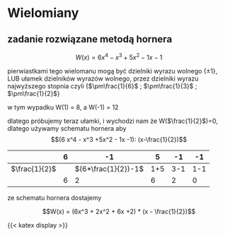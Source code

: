 # Wielomiany
## zadanie rozwiązane metodą hornera

$$  W(x) = 6 x^4 - x^3 +5x^2 - 1x -1$$

pierwiastkami tego wielomanu mogą być dzielniki wyrazu wolnego {$\pm1$}, LUB ułamek dzielników wyrazów wolnego, przez dzielniki wyrazu najwyższego stopnia czyli {$\pm\frac{1}{6}$ ; $\pm\frac{1}{3}$ ; $\pm\frac{1}{2}$}

w tym wypadku W(1) = 8, a W(-1) = 12

dlatego próbujemy teraz ułamki, i wychodzi nam że W($\frac{1}{2}$)=0, dlatego używamy schematu hornera aby $$(6 x^4 - x^3 +5x^2 - 1x -1): (x-\frac{1}{2})$$ 

|   |6  |-1 |5  |-1 |-1 |
|---|---|---|---|---|---|
|$\frac{1}{2}$||$(6*\frac{1}{2})-1$|1+5|3-1|1-1|
|             |6|2|6|2|0|

ze schematu hornera dostajemy

$$W(x) = (6x^3 + 2x^2 + 6x +2) * (x - \frac{1}{2})$$

{{< katex display >}}